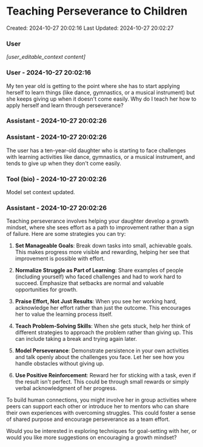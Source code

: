 # Teaching Perseverance to Children

Created: 2024-10-27 20:02:16
Last Updated: 2024-10-27 20:02:27

### User

*[user_editable_context content]*

### User - 2024-10-27 20:02:16

My ten year old is getting to the point where she has to start applying herself to learn things (like dance, gymnastics, or a musical instrument) but she keeps giving up when it doesn't come easily. Why do I teach her how to apply herself and learn through perseverance?

### Assistant - 2024-10-27 20:02:26



### Assistant - 2024-10-27 20:02:26

The user has a ten-year-old daughter who is starting to face challenges with learning activities like dance, gymnastics, or a musical instrument, and tends to give up when they don't come easily.

### Tool (bio) - 2024-10-27 20:02:26

Model set context updated.

### Assistant - 2024-10-27 20:02:26

Teaching perseverance involves helping your daughter develop a growth mindset, where she sees effort as a path to improvement rather than a sign of failure. Here are some strategies you can try:

1. **Set Manageable Goals**: Break down tasks into small, achievable goals. This makes progress more visible and rewarding, helping her see that improvement is possible with effort.

2. **Normalize Struggle as Part of Learning**: Share examples of people (including yourself) who faced challenges and had to work hard to succeed. Emphasize that setbacks are normal and valuable opportunities for growth.

3. **Praise Effort, Not Just Results**: When you see her working hard, acknowledge her effort rather than just the outcome. This encourages her to value the learning process itself.

4. **Teach Problem-Solving Skills**: When she gets stuck, help her think of different strategies to approach the problem rather than giving up. This can include taking a break and trying again later.

5. **Model Perseverance**: Demonstrate persistence in your own activities and talk openly about the challenges you face. Let her see how you handle obstacles without giving up.

6. **Use Positive Reinforcement**: Reward her for sticking with a task, even if the result isn't perfect. This could be through small rewards or simply verbal acknowledgment of her progress.

To build human connections, you might involve her in group activities where peers can support each other or introduce her to mentors who can share their own experiences with overcoming struggles. This could foster a sense of shared purpose and encourage perseverance as a team effort.

Would you be interested in exploring techniques for goal-setting with her, or would you like more suggestions on encouraging a growth mindset?

